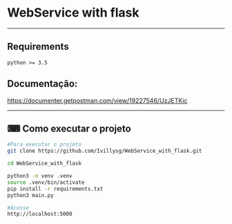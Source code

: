# WebService with flask

---
## Requirements
```
python >= 3.5
```
## Documentação:

https://documenter.getpostman.com/view/19227546/UzJETKic

---

## ⌨ Como executar o projeto

```bash
#Para executar o projeto
git clone https://github.com/Ivillysg/WebService_with_flask.git

cd WebService_with_flask

python3 -m venv .venv
source .venv/bin/activate
pip install -r requirements.txt
python3 main.py
```


```bash
#Acesse
http://localhost:5000
```

